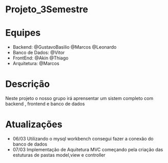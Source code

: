 
# Projeto_3Semestre


# Equipes
* Backend: @GustavoBasilio @Marcos @Leonardo
* Banco de Dados: @Vitor
* FrontEnd: @Akin @Thiago
* Arquitetura: @Marcos

# Descrição
Neste projeto o nosso grupo irá aprensentar um sistem completo com backend , frontend e banco de dados

# Atualizações

* 06/03 Utilizando o mysql workbench consegui fazer a conexão do banco de dados
* 07/03 Implementação de Aquitetura MVC começando pela criação das estuturas de pastas model,view e controller